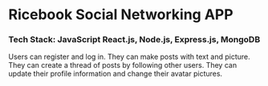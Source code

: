 # Ricebook Social Networking APP
### Tech Stack: JavaScript React.js, Node.js, Express.js, MongoDB

Users can register and log in. They can make posts with text and picture. They can create a thread of posts by following other users. They can update their profile information and change their avatar pictures.
